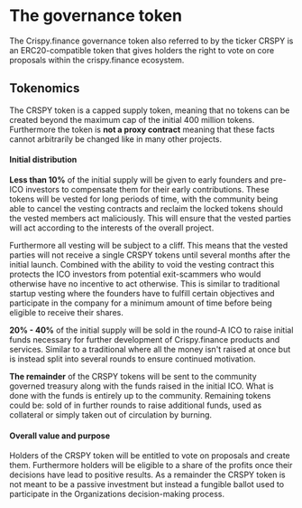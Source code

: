 # The governance token

The Crispy.finance governance token also referred to by the ticker CRSPY is an ERC20-compatible token that gives holders the right to vote on core proposals within the crispy.finance ecosystem.

## Tokenomics

The CRSPY token is a capped supply token, meaning that no tokens can be created beyond the maximum cap of the initial 400 million tokens. Furthermore the token is **not a proxy contract** meaning that these facts cannot arbitrarily be changed like in many other projects.

#### Initial distribution

**Less than 10%** of the initial supply will be given to early founders and pre-ICO investors to compensate them for their early contributions. These tokens will be vested for long periods of time, with the community being able to cancel the vesting contracts and reclaim the locked tokens should the vested members act maliciously. This will ensure that the vested parties will act according to the interests of the overall project.

Furthermore all vesting will be subject to a cliff. This means that the vested parties will not receive a single CRSPY tokens until several months after the initial launch. Combined with the ability to void the vesting contract this protects the ICO investors from potential exit-scammers who would otherwise have no incentive to act otherwise. This is similar to traditional startup vesting where the founders have to fulfill certain objectives and participate in the company for a minimum amount of time before being eligible to receive their shares.

**20% - 40%** of the initial supply will be sold in the round-A ICO to raise initial funds necessary for further development of Crispy.finance products and services. Similar to a traditional where all the money isn't raised at once but is instead split into several rounds to ensure continued motivation.

**The remainder** of the CRSPY tokens will be sent to the community governed treasury along with the funds raised in the initial ICO. What is done with the funds is entirely up to the community. Remaining tokens could be: sold of in further rounds to raise additional funds, used as collateral or simply taken out of circulation by burning. 

#### Overall value and purpose

Holders of the CRSPY token will be entitled to vote on proposals and create them. Furthermore holders will be eligible to a share of the profits once their decisions have lead to positive results. As a remainder the CRSPY token is not meant to be a passive investment but instead a fungible ballot used to participate in the Organizations decision-making process.

